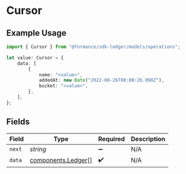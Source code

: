 # Cursor

## Example Usage

```typescript
import { Cursor } from "@formance/sdk-ledger/models/operations";

let value: Cursor = {
    data: [
        {
            name: "<value>",
            addedAt: new Date("2022-08-26T08:08:26.098Z"),
            bucket: "<value>",
        },
    ],
};
```

## Fields

| Field                                                    | Type                                                     | Required                                                 | Description                                              |
| -------------------------------------------------------- | -------------------------------------------------------- | -------------------------------------------------------- | -------------------------------------------------------- |
| `next`                                                   | *string*                                                 | :heavy_minus_sign:                                       | N/A                                                      |
| `data`                                                   | [components.Ledger](../../models/components/ledger.md)[] | :heavy_check_mark:                                       | N/A                                                      |